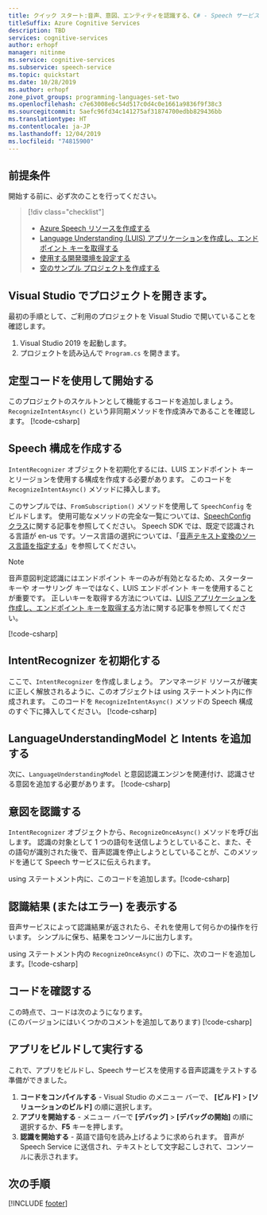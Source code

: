 ```yaml
---
title: クイック スタート:音声、意図、エンティティを認識する、C# - Speech サービス
titleSuffix: Azure Cognitive Services
description: TBD
services: cognitive-services
author: erhopf
manager: nitinme
ms.service: cognitive-services
ms.subservice: speech-service
ms.topic: quickstart
ms.date: 10/28/2019
ms.author: erhopf
zone_pivot_groups: programming-languages-set-two
ms.openlocfilehash: c7e63008e6c54d517c0d4c0e1661a9836f9f38c3
ms.sourcegitcommit: 5aefc96fd34c141275af31874700edbb829436bb
ms.translationtype: HT
ms.contentlocale: ja-JP
ms.lasthandoff: 12/04/2019
ms.locfileid: "74815900"
---
```

## <a name="prerequisites"></a>前提条件

開始する前に、必ず次のことを行ってください。

> [!div class="checklist"]
>
> * [Azure Speech リソースを作成する](../../../../get-started.md)
> * [Language Understanding (LUIS) アプリケーションを作成し、エンドポイント キーを取得する](../../../../quickstarts/create-luis.md)
> * [使用する開発環境を設定する](../../../../quickstarts/setup-platform.md?tabs=dotnet)
> * [空のサンプル プロジェクトを作成する](../../../../quickstarts/create-project.md?tabs=dotnet)

## <a name="open-your-project-in-visual-studio"></a>Visual Studio でプロジェクトを開きます。

最初の手順として、ご利用のプロジェクトを Visual Studio で開いていることを確認します。

1. Visual Studio 2019 を起動します。
2. プロジェクトを読み込んで `Program.cs` を開きます。

## <a name="start-with-some-boilerplate-code"></a>定型コードを使用して開始する

このプロジェクトのスケルトンとして機能するコードを追加しましょう。 `RecognizeIntentAsync()` という非同期メソッドを作成済みであることを確認します。
[!code-csharp[](~/samples-cognitive-services-speech-sdk/quickstart/csharp/dotnet/intent-recognition/helloworld/Program.cs?range=7-17,77-86)]

## <a name="create-a-speech-configuration"></a>Speech 構成を作成する

`IntentRecognizer` オブジェクトを初期化するには、LUIS エンドポイント キーとリージョンを使用する構成を作成する必要があります。 このコードを `RecognizeIntentAsync()` メソッドに挿入します。

このサンプルでは、`FromSubscription()` メソッドを使用して `SpeechConfig` をビルドします。 使用可能なメソッドの完全な一覧については、[SpeechConfig クラス](https://docs.microsoft.com/dotnet/api/microsoft.cognitiveservices.speech.speechconfig?view=azure-dotnet)に関する記事を参照してください。
Speech SDK では、既定で認識される言語が en-us です。ソース言語の選択については、「[音声テキスト変換のソース言語を指定する](../../../../how-to-specify-source-language.md)」を参照してください。

> [!NOTE]
> 音声意図判定認識にはエンドポイント キーのみが有効となるため、スターター キーや オーサリング キーではなく、LUIS エンドポイント キーを使用することが重要です。 正しいキーを取得する方法については、[LUIS アプリケーションを作成し、エンドポイント キーを取得する](~/articles/cognitive-services/Speech-Service/quickstarts/create-luis.md)方法に関する記事を参照してください。

[!code-csharp[](~/samples-cognitive-services-speech-sdk/quickstart/csharp/dotnet/intent-recognition/helloworld/Program.cs?range=26)]

## <a name="initialize-an-intentrecognizer"></a>IntentRecognizer を初期化する

ここで、`IntentRecognizer` を作成しましょう。 アンマネージド リソースが確実に正しく解放されるように、このオブジェクトは using ステートメント内に作成されます。 このコードを `RecognizeIntentAsync()` メソッドの Speech 構成のすぐ下に挿入してください。
[!code-csharp[](~/samples-cognitive-services-speech-sdk/quickstart/csharp/dotnet/intent-recognition/helloworld/Program.cs?range=28-30,76)]

## <a name="add-a-languageunderstandingmodel-and-intents"></a>LanguageUnderstandingModel と Intents を追加する

次に、`LanguageUnderstandingModel` と意図認識エンジンを関連付け、認識させる意図を追加する必要があります。
[!code-csharp[](~/samples-cognitive-services-speech-sdk/quickstart/csharp/dotnet/intent-recognition/helloworld/Program.cs?range=31-35)]

## <a name="recognize-an-intent"></a>意図を認識する

`IntentRecognizer` オブジェクトから、`RecognizeOnceAsync()` メソッドを呼び出します。 認識の対象として 1 つの語句を送信しようとしていること、また、その語句が識別された後で、音声認識を停止しようとしていることが、このメソッドを通じて Speech サービスに伝えられます。

using ステートメント内に、このコードを追加します。[!code-csharp[](~/samples-cognitive-services-speech-sdk/quickstart/csharp/dotnet/intent-recognition/helloworld/Program.cs?range=46)]

## <a name="display-the-recognition-results-or-errors"></a>認識結果 (またはエラー) を表示する

音声サービスによって認識結果が返されたら、それを使用して何らかの操作を行います。 シンプルに保ち、結果をコンソールに出力します。

using ステートメント内の `RecognizeOnceAsync()` の下に、次のコードを追加します。[!code-csharp[](~/samples-cognitive-services-speech-sdk/quickstart/csharp/dotnet/intent-recognition/helloworld/Program.cs?range=48-75)]

## <a name="check-your-code"></a>コードを確認する

この時点で、コードは次のようになります。  
(このバージョンにはいくつかのコメントを追加してあります) [!code-csharp[](~/samples-cognitive-services-speech-sdk/quickstart/csharp/dotnet/intent-recognition/helloworld/Program.cs?range=5-86)]

## <a name="build-and-run-your-app"></a>アプリをビルドして実行する

これで、アプリをビルドし、Speech サービスを使用する音声認識をテストする準備ができました。

1. **コードをコンパイルする** - Visual Studio のメニュー バーで、 **[ビルド]**  >  **[ソリューションのビルド]** の順に選択します。
2. **アプリを開始する** - メニュー バーで **[デバッグ]**  >  **[デバッグの開始]** の順に選択するか、**F5** キーを押します。
3. **認識を開始する** - 英語で語句を読み上げるように求められます。 音声が Speech Service に送信され、テキストとして文字起こしされて、コンソールに表示されます。

## <a name="next-steps"></a>次の手順

[!INCLUDE [footer](./footer.md)]
